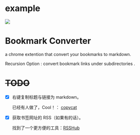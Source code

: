 # example

![](https://github.com/hqweay/bookmark-converter/blob/master/screenshot/show.gif?raw=true)

# Bookmark Converter

a chrome extention that convert your bookmarks to markdown.

Recursion Option : convert bookmark links under subdirectories .

# ~~TODO~~

- [x] 右键复制标题与链接为 markdown。

  已经有人做了，Cool！： [copycat](https://github.com/BlackGlory/copycat)

- [x] 获取书签网址的 RSS（如果有的话）。

  找到了一个更方便的工具：[RSSHub](https://docs.rsshub.app/)